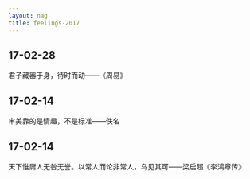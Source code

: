 ```yaml
---
layout: nag
title: feelings-2017
---
```


## 17-02-28

君子藏器于身，待时而动——《周易》

## 17-02-14

审美靠的是情趣，不是标准——佚名

## 17-02-14

天下惟庸人无咎无誉。以常人而论非常人，乌见其可——梁启超《李鸿章传》
